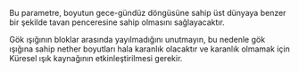 Bu parametre, boyutun gece-gündüz döngüsüne sahip üst dünyaya benzer bir şekilde tavan penceresine sahip olmasını sağlayacaktır.

Gök ışığının bloklar arasında yayılmadığını unutmayın, bu nedenle gök ışığına sahip nether boyutları hala karanlık olacaktır ve karanlık olmamak için Küresel ışık kaynağının etkinleştirilmesi gerekir.